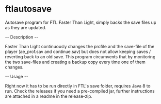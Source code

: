 # ftlautosave
Autosave program for FTL Faster Than Light, simply backs the save files up as they are updated.

-- Description --

Faster Than Light continuously changes the profile and the save-file of the player (ae_prof.sav and continue.sav) but does not allow keeping saves / reverting back to an old save. This program circumvents that by monitoring the two save-files and creating a backup copy every time one of them changes.

-- Usage --

Right now it has to be run directly in FTL's save folder, requires Java 8 to run. Check the releases if you need a pre-compiled jar, further instructions are attached in a readme in the release-zip.
